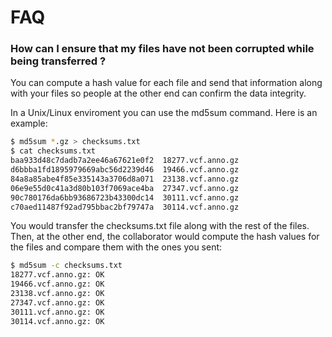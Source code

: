 # FAQ

### How can I ensure that my files have not been corrupted while being transferred ?

You can compute a hash value for each file and send that information along with your files
so people at the other end can confirm the data integrity.

In a Unix/Linux enviroment you can use the md5sum command. Here is an example:

```sh
$ md5sum *.gz > checksums.txt
$ cat checksums.txt
baa933d48c7dadb7a2ee46a67621e0f2  18277.vcf.anno.gz
d6bbba1fd1895979669abc56d2239d46  19466.vcf.anno.gz
84a8a85abe4f85e335143a3706d8a071  23138.vcf.anno.gz
06e9e55d0c41a3d80b103f7069ace4ba  27347.vcf.anno.gz
90c780176da6bb93686723b43300dc14  30111.vcf.anno.gz
c70aed11487f92ad795bbac2bf79747a  30114.vcf.anno.gz
```

You would transfer the checksums.txt file along with the rest of the files. Then, at the other
end, the collaborator would compute the hash values for the files and compare them with the
ones you sent:


```sh
$ md5sum -c checksums.txt
18277.vcf.anno.gz: OK
19466.vcf.anno.gz: OK
23138.vcf.anno.gz: OK
27347.vcf.anno.gz: OK
30111.vcf.anno.gz: OK
30114.vcf.anno.gz: OK
```
